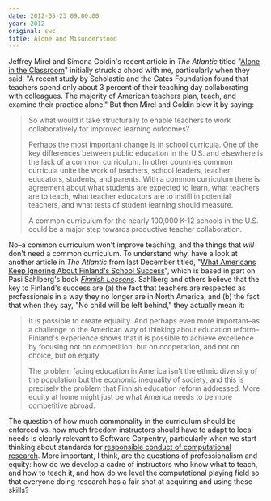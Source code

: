 ```yaml
---
date: 2012-05-23 09:00:00
year: 2012
original: swc
title: Alone and Misunderstood
---
```

<p>Jeffrey Mirel and Simona Goldin's recent article in <em>The Atlantic</em> titled "<a href="http://www.theatlantic.com/national/archive/2012/04/alone-in-the-classroom-why-teachers-are-too-isolated/255976/">Alone in the Classroom</a>" initially struck a chord with me, particularly when they said, "A recent study by Scholastic and the Gates Foundation found that teachers spend only about 3 percent of their teaching day collaborating with colleagues. The majority of American teachers plan, teach, and examine their practice alone." But then Mirel and Goldin blew it by saying:</p>
<blockquote><p>So what would it take structurally to enable teachers to work collaboratively for improved learning outcomes?</p>
<p>Perhaps the most important change is in school curricula. One of the key differences between public education in the U.S. and elsewhere is the lack of a common curriculum. In other countries common curricula unite the work of teachers, school leaders, teacher educators, students, and parents. With a common curriculum there is agreement about what students are expected to learn, what teachers are to teach, what teacher educators are to instill in potential teachers, and what tests of student learning should measure.</p>
<p>A common curriculum for the nearly 100,000 K-12 schools in the U.S. could be a major step towards productive teacher collaboration.</p></blockquote>
<p>No–a common curriculum won't improve teaching, and the things that <em>will</em> don't need a common curriculum. To understand why, have a look at another article in <em>The Atlantic</em> from last December titled, "<a href="http://www.theatlantic.com/national/archive/2011/12/what-americans-keep-ignoring-about-finlands-school-success/250564/">What Americans Keep Ignoring About Finland's School Success</a>", which is based in part on Pasi Sahlberg's book <a href="http://www.amazon.com/Finnish-Lessons-Educational-Change-Finland/dp/0807752576/"><em>Finnish Lessons</em></a>. Sahlberg and others believe that the key to Finland's success are (a) the fact that teachers are respected as professionals in a way they no longer are in North America, and (b) the fact that when they say, "No child will be left behind," they actually mean it:</p>
<blockquote><p>It is possible to create equality. And perhaps even more important–as a challenge to the American way of thinking about education reform–Finland's experience shows that it is possible to achieve excellence by focusing not on competition, but on cooperation, and not on choice, but on equity.</p>
<p>The problem facing education in America isn't the ethnic diversity of the population but the economic inequality of society, and this is precisely the problem that Finnish education reform addressed. More equity at home might just be what America needs to be more competitive abroad.</p></blockquote>
<p>The question of how much commonality in the curriculum should be enforced vs. how much freedom instructors should have to adapt to local needs is clearly relevant to Software Carpentry, particularly when we start thinking about standards for <a href="http://ivory.idyll.org/blog/may-12/computational-rcr.html">responsible conduct of computational research</a>. More important, I think, are the questions of professionalism and equity: how do we develop a cadre of instructors who know what to teach, and how to teach it, and how do we level the computational playing field so that everyone doing research has a fair shot at acquiring and using these skills?</p>
